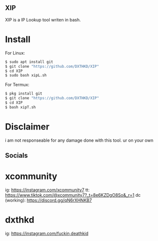 ## XIP
XIP is a IP Lookup tool writen in bash.

# Install
For Linux:
```bash
$ sudo apt install git
$ git clone "https://github.com/DXTHKD/XIP"
$ cd XIP
$ sudo bash xipL.sh
```

For Termux:
```bash
$ pkg install git
$ git clone "https://github.com/DXTHKD/XIP"
$ cd XIP
$ bash xipT.sh
```

# Disclaimer
i am not responseable for any damage done with this tool.
ur on your own

## Socials
# xcommunity
ig: https://instagram.com/xcommunity7
tt: https://www.tiktok.com/@xcommunity7?_t=8e6KZDgO8So&_r=1
dc (working): https://discord.gg/qN6rXHNKB7

# dxthkd
ig: https://instagram.com/fuckin,deathkid
